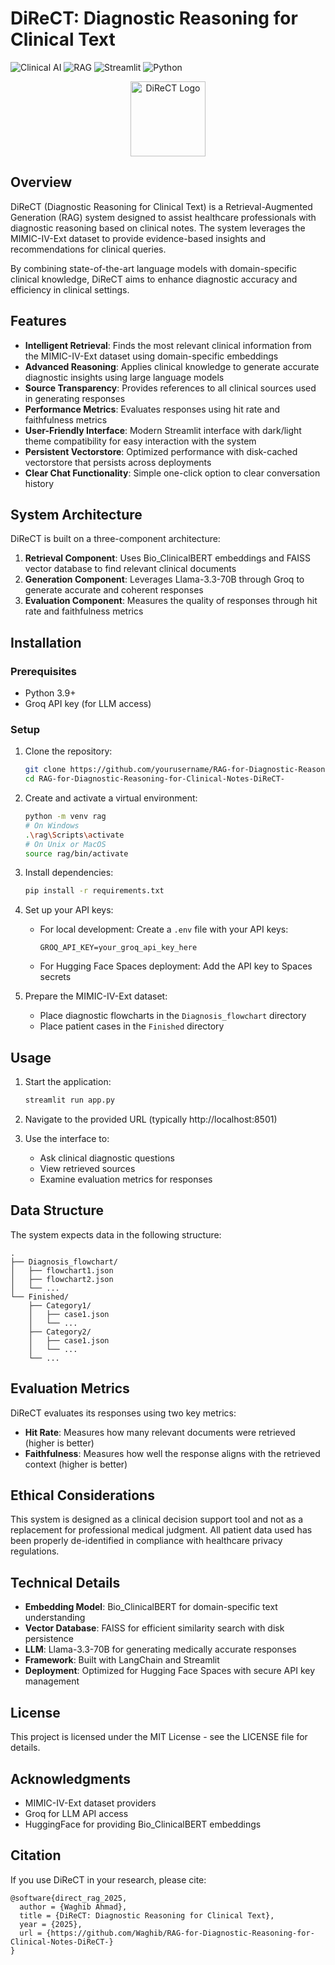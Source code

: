 # DiReCT: Diagnostic Reasoning for Clinical Text

![Clinical AI](https://img.shields.io/badge/Clinical-AI-blue)
![RAG](https://img.shields.io/badge/RAG-System-green)
![Streamlit](https://img.shields.io/badge/Streamlit-Frontend-red)
![Python](https://img.shields.io/badge/Python-3.9+-yellow)

<p align="center">
  <img src="https://img.icons8.com/color/96/000000/caduceus.png" alt="DiReCT Logo" width="120"/>
</p>

## Overview

DiReCT (Diagnostic Reasoning for Clinical Text) is a Retrieval-Augmented Generation (RAG) system designed to assist healthcare professionals with diagnostic reasoning based on clinical notes. The system leverages the MIMIC-IV-Ext dataset to provide evidence-based insights and recommendations for clinical queries.

By combining state-of-the-art language models with domain-specific clinical knowledge, DiReCT aims to enhance diagnostic accuracy and efficiency in clinical settings.

## Features

- **Intelligent Retrieval**: Finds the most relevant clinical information from the MIMIC-IV-Ext dataset using domain-specific embeddings
- **Advanced Reasoning**: Applies clinical knowledge to generate accurate diagnostic insights using large language models
- **Source Transparency**: Provides references to all clinical sources used in generating responses
- **Performance Metrics**: Evaluates responses using hit rate and faithfulness metrics
- **User-Friendly Interface**: Modern Streamlit interface with dark/light theme compatibility for easy interaction with the system
- **Persistent Vectorstore**: Optimized performance with disk-cached vectorstore that persists across deployments
- **Clear Chat Functionality**: Simple one-click option to clear conversation history

## System Architecture

DiReCT is built on a three-component architecture:

1. **Retrieval Component**: Uses Bio_ClinicalBERT embeddings and FAISS vector database to find relevant clinical documents
2. **Generation Component**: Leverages Llama-3.3-70B through Groq to generate accurate and coherent responses
3. **Evaluation Component**: Measures the quality of responses through hit rate and faithfulness metrics

## Installation

### Prerequisites

- Python 3.9+
- Groq API key (for LLM access)

### Setup

1. Clone the repository:
   ```bash
   git clone https://github.com/yourusername/RAG-for-Diagnostic-Reasoning-for-Clinical-Notes-DiReCT-.git
   cd RAG-for-Diagnostic-Reasoning-for-Clinical-Notes-DiReCT-
   ```

2. Create and activate a virtual environment:
   ```bash
   python -m venv rag
   # On Windows
   .\rag\Scripts\activate
   # On Unix or MacOS
   source rag/bin/activate
   ```

3. Install dependencies:
   ```bash
   pip install -r requirements.txt
   ```

4. Set up your API keys:
   - For local development: Create a `.env` file with your API keys:
     ```
     GROQ_API_KEY=your_groq_api_key_here
     ```
   - For Hugging Face Spaces deployment: Add the API key to Spaces secrets

5. Prepare the MIMIC-IV-Ext dataset:
   - Place diagnostic flowcharts in the `Diagnosis_flowchart` directory
   - Place patient cases in the `Finished` directory

## Usage

1. Start the application:
   ```bash
   streamlit run app.py
   ```

2. Navigate to the provided URL (typically http://localhost:8501)

3. Use the interface to:
   - Ask clinical diagnostic questions
   - View retrieved sources
   - Examine evaluation metrics for responses

## Data Structure

The system expects data in the following structure:

```
.
├── Diagnosis_flowchart/
│   ├── flowchart1.json
│   ├── flowchart2.json
│   └── ...
└── Finished/
    ├── Category1/
    │   ├── case1.json
    │   └── ...
    ├── Category2/
    │   ├── case1.json
    │   └── ...
    └── ...
```

## Evaluation Metrics

DiReCT evaluates its responses using two key metrics:

- **Hit Rate**: Measures how many relevant documents were retrieved (higher is better)
- **Faithfulness**: Measures how well the response aligns with the retrieved context (higher is better)

## Ethical Considerations

This system is designed as a clinical decision support tool and not as a replacement for professional medical judgment. All patient data used has been properly de-identified in compliance with healthcare privacy regulations.

## Technical Details

- **Embedding Model**: Bio_ClinicalBERT for domain-specific text understanding
- **Vector Database**: FAISS for efficient similarity search with disk persistence
- **LLM**: Llama-3.3-70B for generating medically accurate responses
- **Framework**: Built with LangChain and Streamlit
- **Deployment**: Optimized for Hugging Face Spaces with secure API key management

## License

This project is licensed under the MIT License - see the LICENSE file for details.

## Acknowledgments

- MIMIC-IV-Ext dataset providers
- Groq for LLM API access
- HuggingFace for providing Bio_ClinicalBERT embeddings

## Citation

If you use DiReCT in your research, please cite:

```
@software{direct_rag_2025,
  author = {Waghib Ahmad},
  title = {DiReCT: Diagnostic Reasoning for Clinical Text},
  year = {2025},
  url = {https://github.com/Waghib/RAG-for-Diagnostic-Reasoning-for-Clinical-Notes-DiReCT-}
}
```
